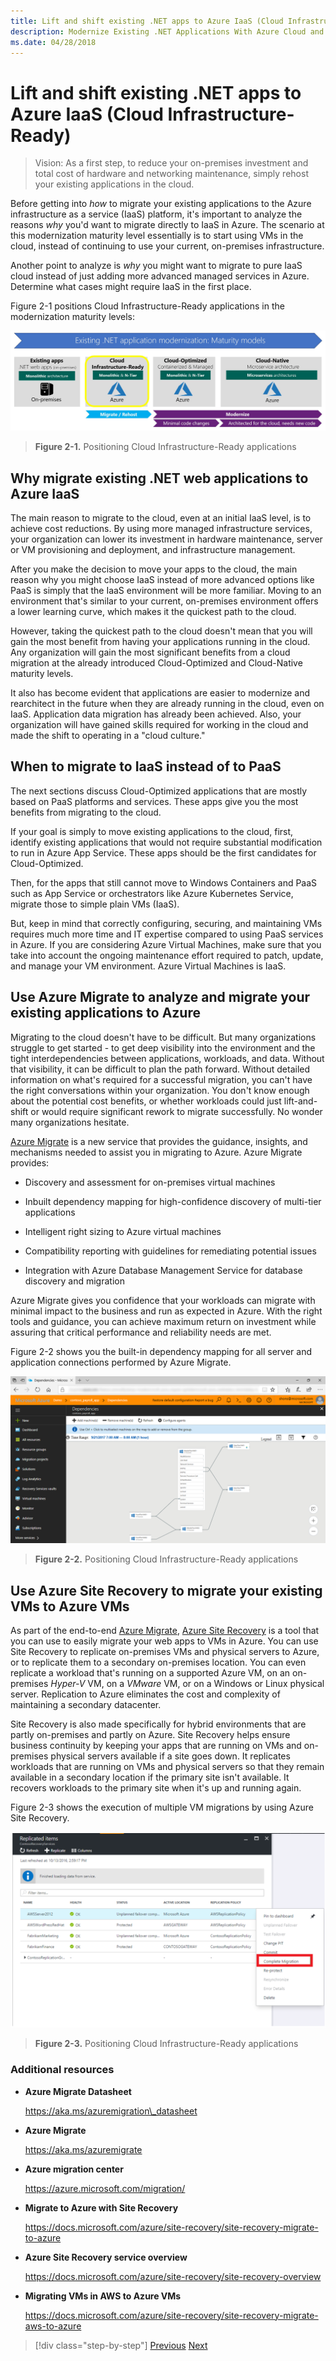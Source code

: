 ```yaml
---
title: Lift and shift existing .NET apps to Azure IaaS (Cloud Infrastructure-Ready)
description: Modernize Existing .NET Applications With Azure Cloud and Windows Containers.
ms.date: 04/28/2018
---
```

# Lift and shift existing .NET apps to Azure IaaS (Cloud Infrastructure-Ready)

> Vision: As a first step, to reduce your on-premises investment and total cost of hardware and networking maintenance, simply rehost your existing applications in the cloud.

Before getting into *how* to migrate your existing applications to the Azure infrastructure as a service (IaaS) platform, it's important to analyze the reasons *why* you'd want to migrate directly to IaaS in Azure. The scenario at this modernization maturity level essentially is to start using VMs in the cloud, instead of continuing to use your current, on-premises infrastructure.

Another point to analyze is *why* you might want to migrate to pure IaaS cloud instead of just adding more advanced managed services in Azure. Determine what cases might require IaaS in the first place.

Figure 2-1 positions Cloud Infrastructure-Ready applications in the modernization maturity levels:

![Positioning Cloud Infrastructure-Ready applications](./media/image2-1.png)

> **Figure 2-1.** Positioning Cloud Infrastructure-Ready applications

## Why migrate existing .NET web applications to Azure IaaS

The main reason to migrate to the cloud, even at an initial IaaS level, is to achieve cost reductions. By using more managed infrastructure services, your organization can lower its investment in hardware maintenance, server or VM provisioning and deployment, and infrastructure management.

After you make the decision to move your apps to the cloud, the main reason why you might choose IaaS instead of more advanced options like PaaS is simply that the IaaS environment will be more familiar. Moving to an environment that's similar to your current, on-premises environment offers a lower learning curve, which makes it the quickest path to the cloud.

However, taking the quickest path to the cloud doesn't mean that you will gain the most benefit from having your applications running in the cloud. Any organization will gain the most significant benefits from a cloud migration at the already introduced Cloud-Optimized and Cloud-Native maturity levels.

It also has become evident that applications are easier to modernize and rearchitect in the future when they are already running in the cloud, even on IaaS. Application data migration has already been achieved. Also, your organization will have gained skills required for working in the cloud and made the shift to operating in a "cloud culture."

## When to migrate to IaaS instead of to PaaS

The next sections discuss Cloud-Optimized applications that are mostly based on PaaS platforms and services. These apps give you the most benefits from migrating to the cloud. 

If your goal is simply to move existing applications to the cloud, first, identify existing applications that would not require substantial modification to run in Azure App Service. These apps should be the first candidates for Cloud-Optimized. 

Then, for the apps that still cannot move to Windows Containers and PaaS such as App Service or orchestrators like Azure Kubernetes Service, migrate those to simple plain VMs (IaaS). 

But, keep in mind that correctly configuring, securing, and maintaining VMs requires much more time and IT expertise compared to using PaaS services in Azure. If you are considering Azure Virtual Machines, make sure that you take into account the ongoing maintenance effort required to patch, update, and manage your VM environment. Azure Virtual Machines is IaaS.

## Use Azure Migrate to analyze and migrate your existing applications to Azure

Migrating to the cloud doesn't have to be difficult. But many organizations struggle to get started - to get deep visibility into the environment and the tight interdependencies between applications, workloads, and data. Without that visibility, it can be difficult to plan the path forward. Without detailed information on what's required for a successful migration, you can't have the right conversations within your organization. You don't know enough about the potential cost benefits, or whether workloads could just lift-and-shift or would require significant rework to migrate successfully. No wonder many organizations hesitate.

[Azure Migrate](https://aka.ms/azuremigrate) is a new service that provides the guidance, insights, and mechanisms needed to assist you in migrating to Azure. Azure Migrate provides:

- Discovery and assessment for on-premises virtual machines

- Inbuilt dependency mapping for high-confidence discovery of multi-tier applications

- Intelligent right sizing to Azure virtual machines

- Compatibility reporting with guidelines for remediating potential issues

- Integration with Azure Database Management Service for database discovery and migration

Azure Migrate gives you confidence that your workloads can migrate with minimal impact to the business and run as expected in Azure. With the right tools and guidance, you can achieve maximum return on investment while assuring that critical performance and reliability needs are met.

Figure 2-2 shows you the built-in dependency mapping for all server and application connections performed by Azure Migrate.

![Positioning Cloud Infrastructure-Ready applications](./media/image2-2.png)

> **Figure 2-2.** Positioning Cloud Infrastructure-Ready applications

## Use Azure Site Recovery to migrate your existing VMs to Azure VMs

As part of the end-to-end [Azure Migrate](https://aka.ms/azuremigrate), [Azure Site Recovery](https://docs.microsoft.com/azure/site-recovery/site-recovery-overview) is a tool that you can use to easily migrate your web apps to VMs in Azure. You can use Site Recovery to replicate on-premises VMs and physical servers to Azure, or to replicate them to a secondary on-premises location. You can even replicate a workload that's running on a supported Azure VM, on an on-premises *Hyper-V* VM, on a *VMware* VM, or on a Windows or Linux physical server. Replication to Azure eliminates the cost and complexity of maintaining a secondary datacenter.

Site Recovery is also made specifically for hybrid environments that are partly on-premises and partly on Azure. Site Recovery helps ensure business continuity by keeping your apps that are running on VMs and on-premises physical servers available if a site goes down. It replicates workloads that are running on VMs and physical servers so that they remain available in a secondary location if the primary site isn't available. It recovers workloads to the primary site when it's up and running again.

Figure 2-3 shows the execution of multiple VM migrations by using Azure Site Recovery.

![Positioning Cloud Infrastructure-Ready applications](./media/image2-3.png)

> **Figure 2-3.** Positioning Cloud Infrastructure-Ready applications

### Additional resources

- **Azure Migrate Datasheet**

    <https://aka.ms/azuremigration\_datasheet>

- **Azure Migrate**

    <https://aka.ms/azuremigrate>

- **Azure migration center**

    <https://azure.microsoft.com/migration/>

- **Migrate to Azure with Site Recovery**

    <https://docs.microsoft.com/azure/site-recovery/site-recovery-migrate-to-azure>

- **Azure Site Recovery service overview**

    <https://docs.microsoft.com/azure/site-recovery/site-recovery-overview>

- **Migrating VMs in AWS to Azure VMs**

    <https://docs.microsoft.com/azure/site-recovery/site-recovery-migrate-aws-to-azure>

>[!div class="step-by-step"]
>[Previous](index.md)
>[Next](migrate-your-relational-databases-to-azure.md)
